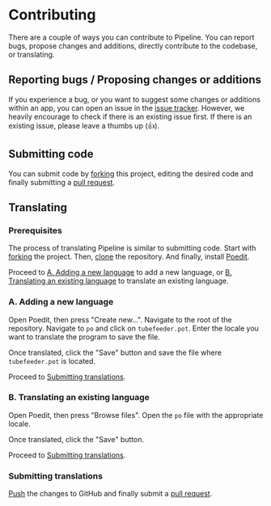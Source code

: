 # Contributing

There are a couple of ways you can contribute to Pipeline. You can report bugs, propose changes and additions, directly contribute to the codebase, or translating.

## Reporting bugs / Proposing changes or additions

If you experience a bug, or you want to suggest some changes or additions within an app, you can open an issue in the [issue tracker](https://github.com/Tubefeeder/Tubefeeder/issues). However, we heavily encourage to check if there is an existing issue first. If there is an existing issue, please leave a thumbs up (👍).

## Submitting code

You can submit code by [forking](https://docs.github.com/en/pull-requests/collaborating-with-pull-requests/working-with-forks/about-forks) this project, editing the desired code and finally submitting a [pull request](https://docs.github.com/en/pull-requests/collaborating-with-pull-requests/proposing-changes-to-your-work-with-pull-requests/creating-a-pull-request).

## Translating

### Prerequisites

The process of translating Pipeline is similar to submitting code. Start with [forking](https://docs.github.com/en/pull-requests/collaborating-with-pull-requests/working-with-forks/about-forks) the project. Then, [clone](https://docs.github.com/en/repositories/creating-and-managing-repositories/cloning-a-repository) the repository. And finally, install [Poedit](https://flathub.org/apps/details/net.poedit.Poedit).

Proceed to [A. Adding a new language](#a-adding-new-language) to add a new language, or [B. Translating an existing language](#b-translating-an-existing-language) to translate an existing language.

### A. Adding a new language

Open Poedit, then press "Create new...". Navigate to the root of the repository. Navigate to `po` and click on `tubefeeder.pot`. Enter the locale you want to translate the program to save the file.

Once translated, click the "Save" button and save the file where `tubefeeder.pot` is located.

Proceed to [Submitting translations](#submitting-translations).

### B. Translating an existing language

Open Poedit, then press "Browse files". Open the `po` file with the appropriate locale.

Once translated, click the "Save" button.

Proceed to [Submitting translations](#submitting-translations).

### Submitting translations

[Push](https://github.com/git-guides/git-push) the changes to GitHub and finally submit a [pull request](https://docs.github.com/en/pull-requests/collaborating-with-pull-requests/proposing-changes-to-your-work-with-pull-requests/creating-a-pull-request).
